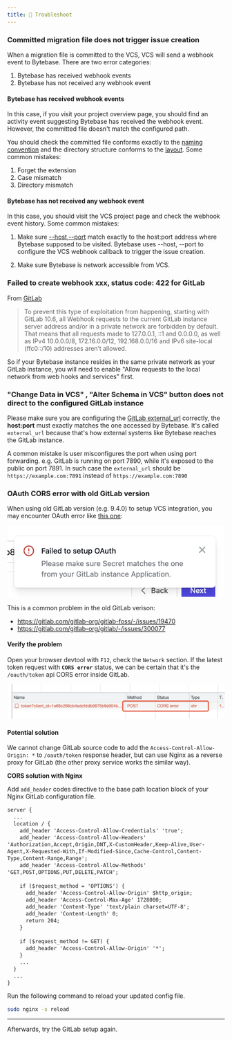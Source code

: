 ```yaml
---
title: 🐞 Troubleshoot
---
```


### Committed migration file does not trigger issue creation

When a migration file is committed to the VCS, VCS will send a webhook event to Bytebase. There are two error categories:

1. Bytebase has received webhook events
2. Bytebase has not received any webhook event

#### Bytebase has received webhook events

In this case, if you visit your project overview page, you should find an activity event suggesting Bytebase has received the webhook event. However, the committed file doesn't match the configured path.

You should check the committed file conforms exactly to the [naming convention](/docs/vcs-integration/name-and-organize-schema-files) and the directory structure conforms to the [layout](/docs/vcs-integration/name-and-organize-schema-files#file-organization). Some common mistakes:

1. Forget the extension
1. Case mismatch
1. Directory mismatch

#### Bytebase has not received any webhook event

In this case, you should visit the VCS project page and check the webhook event history. Some common mistakes:

1. Make sure [--host](/docs/reference/command-line#--host-string),[--port](/docs/reference/command-line#--port-number) match exactly to the host:port address where Bytebase supposed to be visited. Bytebase uses --host, --port to configure the VCS webhook callback to trigger the issue creation.

1. Make sure Bytebase is network accessible from VCS.

### Failed to create webhook xxx, status code: 422 for GitLab

From [GitLab](https://docs.gitlab.com/ee/security/webhooks.html)

> To prevent this type of exploitation from happening, starting with GitLab 10.6, all Webhook requests to the current GitLab instance server address and/or in a private network are forbidden by default. That means that all requests made to 127.0.0.1, ::1 and 0.0.0.0, as well as IPv4 10.0.0.0/8, 172.16.0.0/12, 192.168.0.0/16 and IPv6 site-local (ffc0::/10) addresses aren’t allowed.

So if your Bytebase instance resides in the same private network as your GitLab instance, you will need to enable "Allow requests to the local network from web hooks and services" first.

### "Change Data in VCS" , "Alter Schema in VCS" button does not direct to the configured GitLab instance

Please make sure you are configuring the [GitLab external_url](https://docs.gitlab.com/omnibus/settings/configuration.html#configure-the-external-url-for-gitlab) correctly, the **host:port** must exactly matches the one accessed by Bytebase. It's called `external_url` because that's how external systems like Bytebase reaches the GitLab instance.

A common mistake is user misconfigures the port when using port forwarding. e.g. GitLab is running on port 7890, while it's exposed to the public on port 7891. In such case the `external_url` should be `https://example.com:7891` instead of `https://example.com:7890`

### OAuth CORS error with old GitLab version

When using old GitLab version (e.g. 9.4.0) to setup VCS integration, you may encounter OAuth error like [this one](https://github.com/bytebase/bytebase/issues/467):

![oauth-failed](/static/docs/en/vcs-integration/troubleshoot/oauth-failed.webp)

This is a common problem in the old GitLab verison:

- https://gitlab.com/gitlab-org/gitlab-foss/-/issues/19470
- https://gitlab.com/gitlab-org/gitlab/-/issues/300077

#### Verify the problem

Open your browser devtool with `F12`, check the `Network` section. If the latest token request with **`CORS error`** status, we can be certain that it's the `/oauth/token` api CORS error inside GitLab.

![cors-error](/static/docs/en/vcs-integration/troubleshoot/cors-error.webp)

#### Potential solution

We cannot change GitLab source code to add the `Access-Control-Allow-Origin: *` to `/oauth/token` response header, but can use Nginx as a reverse proxy for GitLab (the other proxy service works the similar way).

**CORS solution with Nginx**

Add `add_header` codes directive to the base path location block of your Nginx GitLab configuration file.

```nginx
server {
  ...
  location / {
    add_header 'Access-Control-Allow-Credentials' 'true';
    add_header 'Access-Control-Allow-Headers' 'Authorization,Accept,Origin,DNT,X-CustomHeader,Keep-Alive,User-Agent,X-Requested-With,If-Modified-Since,Cache-Control,Content-Type,Content-Range,Range';
    add_header 'Access-Control-Allow-Methods' 'GET,POST,OPTIONS,PUT,DELETE,PATCH';

    if ($request_method = 'OPTIONS') {
      add_header 'Access-Control-Allow-Origin' $http_origin;
      add_header 'Access-Control-Max-Age' 1728000;
      add_header 'Content-Type' 'text/plain charset=UTF-8';
      add_header 'Content-Length' 0;
      return 204;
    }

    if ($request_method != GET) {
      add_header 'Access-Control-Allow-Origin' '*';
    }
    ...
  }
  ...
}
```

Run the following command to reload your updated config file.

```bash
sudo nginx -s reload
```

---

Afterwards, try the GitLab setup again.
